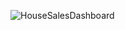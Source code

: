 ![HouseSalesDashboard](https://github.com/standal0n3max/House-sales-tableau-template/assets/151038904/fecba0eb-3964-4c32-8023-5cab7fd5ffe8)
